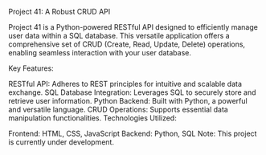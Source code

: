 Project 41: A Robust CRUD API

Project 41 is a Python-powered RESTful API designed to efficiently manage user data within a SQL database. This versatile application offers a comprehensive set of CRUD (Create, Read, Update, Delete) operations, enabling seamless interaction with your user database.

Key Features:

RESTful API: Adheres to REST principles for intuitive and scalable data exchange.
SQL Database Integration: Leverages SQL to securely store and retrieve user information.
Python Backend: Built with Python, a powerful and versatile language.
CRUD Operations: Supports essential data manipulation functionalities.
Technologies Utilized:

Frontend: HTML, CSS, JavaScript
Backend: Python, SQL
Note: This project is currently under development.

